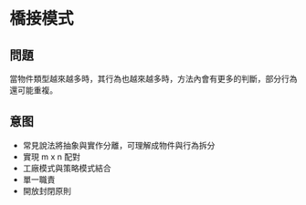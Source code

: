 橋接模式
===
問題
---
當物件類型越來越多時，其行為也越來越多時，方法內會有更多的判斷，部分行為還可能重複。

意图
---
- 常見說法將抽象與實作分離，可理解成物件與行為拆分
- 實現 m x n 配對
- 工廠模式與策略模式結合
- 單一職責
- 開放封閉原則